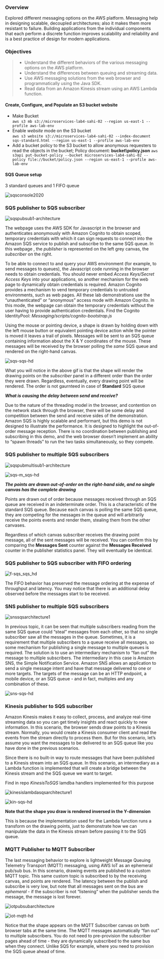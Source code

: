 <h3>Overview</h3>
Explored different messaging options on the AWS platform.
Messaging help in designing scalable, decoupled architectures; also it makes them more resistant to failure.
Building applications from the individual components that each perform a discrete function improves scalability and reliability and is a best practice of design for modern applications.

<h3>Objectives</h3>
<blockquote>
<ul>
<li>Understand the different behaviors of the various messaging options on the AWS platform.</li>
<li>Understand the differences between queuing and streaming data.</li>
<li>Use AWS messaging solutions from the web browser and programmatically using the Java SDK.</li>
<li>Read data from an Amazon Kinesis stream using an AWS Lambda function.</li>
</ul>
</blockquote>

<h4>Create, Configure, and Populate an S3 bucket website</h4>
<ul>
  <li>
    Make Bucket
    </br>
    <code>aws s3 mb s3://microservices-lab4-sahi-02 --region us-east-1 --profile aws-lab-env</code>
  </li>
  <li>
    Enable <em>website</em> mode on the S3 bucket
    </br>
    <code>aws s3 website s3://microservices-lab4-sahi-02 --index-document sqs-standard.html --region us-east-1 --profile aws-lab-env</code>
  </li>
  <li>
    Add a bucket policy to the S3 bucket to allow anonymous requesters to read the objects in the bucket; Policy document: <strong>bucket\policy.json</strong>
    <code>aws s3api put-bucket-policy --bucket microservices-lab4-sahi-02 --policy file://bucket/policy.json --region us-east-1 --profile aws-lab-env</code>
  </li>
  
</ul>
 
 <h4>SQS Queue setup</h4>
<p>3 standard queues and 1 FIFO queue</p>

![sqsconsole2020](https://user-images.githubusercontent.com/43699421/186849546-ea5bc8e4-2937-47ee-b4cb-6f16edf94252.png)

<h3>SQS publisher to SQS subscriber</h3>
 

![sqspubsub1-architecture](https://user-images.githubusercontent.com/43699421/186861452-88c3a9fa-f3eb-4aac-ae13-9ee46408e7dd.png)

<p>The webpage uses the AWS SDK for Javascript in the browser and authenticates anonymously with Amazon Cognito to obtain scoped, temporary credentials with which it can sign requests to connect into the Amazon SQS service to publish and subscribe to the same SQS queue. In this webpage , the <em>publisher</em> is represented on the left grey canvas, the <em>subscriber</em> on the right.</p>
<p>To be able to connect to and query your AWS environment (for example, to send messages to queues), the Javascript code running in the browser needs to obtain credentials. You should never embed <em>Access Keys/Secret Access Keys</em> into your applications, so another mechanism for the web page to dynamically obtain credentials is required. Amazon Cognito provides a mechanism to vend temporary credentials to untrusted environments, such as web pages. All these lab demonstrations use the “unauthenticated” or “anonymous” access mode with Amazon Cognito. In this mode, the webpage can obtain the temporary credentials without the user having to provide authentication credentials. Find the Cognito IdentityPool: <em>Messaging/scripts/cognito-bootstrap.js</em></p>
<p>Using the mouse or pointing device, a shape is drawn by holding down with the left mouse button or equivalent pointing device action while the pointer  is moved it leaves a trail of pixels. Messages will be sent to an SQS queue containing information about the X & Y coordinates of the mouse. These messages will be received by the browser polling the <em>same</em> SQS queue and rendered on the right-hand canvas.</p>

![sqs-sqs-hd](https://user-images.githubusercontent.com/43699421/186841883-89bf4367-4d6f-4734-8f8d-0df8a8f3c62d.gif)

<p>What you will notice in the above gif is that the shape will render the drawing points on the <em>subscriber</em> panel in a different order than the order they were drawn. Regardless, eventually, every drawing point will be rendered. The order is not gaurnteed in case of <strong>Standard</strong>
SQS queue</p> 

<p><em><strong>What is causing the delay between send and receive?</strong></em></p>
<p>Due to the nature of the threading model in the browser, and contention on the network stack through the browser, there will be some delay and competition between the send and receive sides of the demonstration. Amazon SQS is highly scalable and performant, but this demo is not designed to illustrate the performance. It is designed to highlight the out-of-order message reception. There is no coordination between publishing and subscribing in this demo, and the web browser doesn’t implement an ability to “spawn threads” to run the two tasks simultaneously, so they compete.</p>

<h3>SQS publisher to multiple SQS subscribers</h3>

![sqspubmultisub1-architecture](https://user-images.githubusercontent.com/43699421/186866968-e16abb35-48d8-4400-bffe-34df2490fc24.png)

![sqs-m_sqs-hd](https://user-images.githubusercontent.com/43699421/186842364-a7078bc1-bf26-4750-a9c5-23f9deb16fde.gif)
<p><em><strong>The points are drawn out-of-order on the right-hand side, and no single canvas has the complete drawing</strong></em></p>
<p>Points are drawn out of order because messages received through an SQS queue are received in an indeterminate order. This is a characteristic of the standard SQS queue. Because each canvas is polling the same SQS queue, they are competing for the messages in the queue and will arbitrarily receive the points events and render them, stealing them from the other canvases.</p>
<p>Regardless of which canvas subscriber receives the drawing point message, all of the sent messages will be received. You can confirm this by comparing the <strong>Messages Sent</strong> counter against the <strong>Messages Received</strong> counter in the publisher statistics panel. They will eventually be identical.</p>
<h3>SQS publisher to SQS subscriber with FIFO ordering</h3>

![f-sqs_sqs_hd](https://user-images.githubusercontent.com/43699421/186842948-ece52956-c1a7-4a1a-ba10-eb3ae2dd50b0.gif)

<p>The FIFO behavior has preserved the message ordering at the expense of throughput and latency. You may notice that there is an additional delay observed before the messages start to be received.</p>

<h3>SNS publisher to multiple SQS subscribers</h3>

![snssqsarchitecture1](https://user-images.githubusercontent.com/43699421/186868485-f4186468-7465-4c27-97e1-711c347eaf22.png)

<p>In previous topic, it can be seen that multiple subscribers reading from the same SQS queue could “steal” messages from each other, so that no single subscriber saw all the messages in the queue. Sometimes, it is a requirement that multiple subscribers to a queue receive all messages, so some mechanism for publishing a single message to multiple queues is required. The solution is to use an intermediary mechanism to “fan out” the message to multiple subscribers. The intermediary in this case is Amazon SNS, the Simple Notification Service. Amazon SNS allows an application to send a single message intent and have that message delivered to one or more targets. The targets of the message can be an HTTP endpoint, a mobile device, or an SQS queue - and in fact, multiples and any combination of these.</p>

![sns-sqs-hd](https://user-images.githubusercontent.com/43699421/186843696-3bfca830-c003-4cc9-9b25-f7a3430c3f0c.gif)

<h3>Kinesis publisher to SQS subscriber</h3>
<p>Amazon Kinesis makes it easy to collect, process, and analyze real-time streaming data so you can get timely insights and react quickly to new information. In this scenario, the browser sends draw points to a Kinesis stream. Normally, you would create a Kinesis consumer client and read the events from the stream directly to process them. But for this scenario, let’s assume you want the messages to be delivered to an SQS queue like you have done in the previous scenarios.</p>
<p>Since there is no built-in way to route messages that have been published to a Kinesis stream into an SQS queue. In this scenario, an intermediary as a Lambda function is implemented that will create a bridge between the Kinesis stream and the SQS queue we want to target.</p>
<p>Find in repo <em>KinesisToSQS</em> lamdba handlers implemented for this purpose</p>

![kinesislambdasqsarchitecture1](https://user-images.githubusercontent.com/43699421/186871064-9b6788ec-c97d-414b-8bb7-ad674dbd73bc.png)

![kin-sqs-hd](https://user-images.githubusercontent.com/43699421/186844456-9a8a290b-5dae-4f1f-9237-2095fb67b90b.gif)

<p><strong>Note that the shape you draw is rendered inversed in the Y-dimension</strong></p>
<p>This is because the implementation used for the Lambda function runs a transform on the drawing points, just to demonstrate how we can manipulate the data in the Kinesis stream before passing it to the SQS queue.</p>

<h3>MQTT Publisher to MQTT Subscriber</h3>
<p>The last messaging behavior to explore is lightweight Message Queuing Telemetry Transport (MQTT) messaging, using AWS IoT as an ephemeral pub/sub bus. In this scenario, drawing events are published to a custom MQTT topic. This same custom topic is subscribed to by the receiving canvas, and points are rendered. The latency between the publish and subscribe is very low, but note that all messages sent on the bus are <em>ephemeral</em> - if the subscriber is not “listening” when the publisher sends the message, the message is lost forever.</p>

![iotpubsubarchitecture](https://user-images.githubusercontent.com/43699421/186872308-183e6d00-e6a6-452b-bd70-936efd36a807.png)

![iot-mqtt-hd](https://user-images.githubusercontent.com/43699421/186844894-c13608dd-9b99-4a1a-9c75-571466ec3b36.gif)
<p>Notice that the shape appears on the MQTT Subscriber canvas on both browser tabs at the same time. The MQTT messages automatically “fan out” to multiple subscribers. You do not need to pre-provision the subscriber pages ahead of time - they are dynamically subscribed to the same bus when they connect. Unlike SQS for example, where you need to provision the SQS queue ahead of time.</p>
